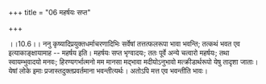 +++
title = "06 महर्षयः सप्त"

+++
  
  
।।10.6।। ननु कृष्यादिप्रयुक्तधर्माचरणादिभिः सर्वेषां तत्तत्फलरूपा भावा
भवन्ति; तत्कथं भवत एव इत्याकाङ्क्षायामाह -- महर्षय इति। महर्षयः सप्त
भृग्वादयः; ततः पूर्वे अन्ये चत्वारो महर्षयः; तथा स्वायम्भुवादयो मनवः;
हिरण्यगर्भात्मनो मम मानसा मद्भावा मदीयोऽनुभावो मत्क्रीडार्थरूपो येषु
तादृशा जाताः। येषां लोके इमाः प्रजास्तदुक्तप्रवर्तमाना भवन्तीत्यर्थः।
अतोऽपि मत्त एव भवन्तीति भावः।  
  
